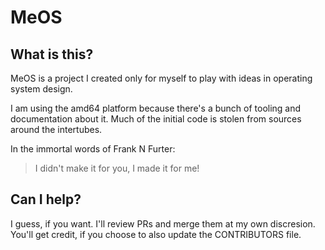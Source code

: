 # MeOS

## What is this?

MeOS is a project I created only for myself to play with ideas in
operating system design.

I am using the amd64 platform because there's a bunch of tooling
and documentation about it.  Much of the initial code is stolen
from sources around the intertubes.

In the immortal words of Frank N Furter:

> I didn't make it for you, I made it for me!

## Can I help?

I guess, if you want.  I'll review PRs and merge them at my own
discresion.  You'll get credit, if you choose to also update the 
CONTRIBUTORS file.
